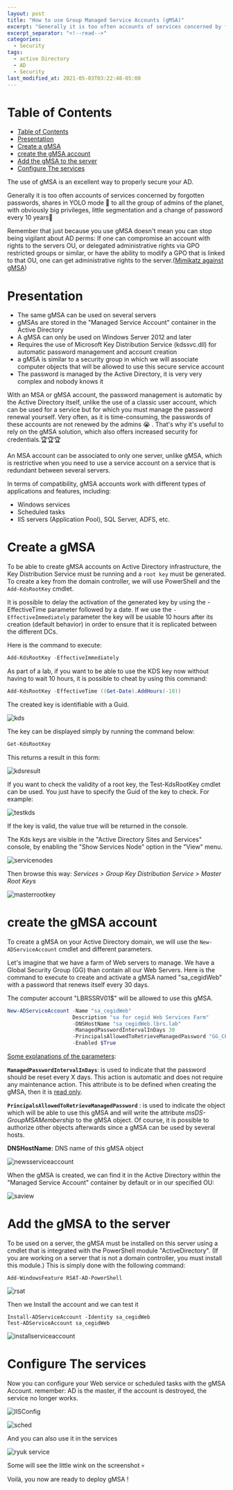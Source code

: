 ```yaml
---
layout: post
title: "How to use Group Managed Service Accounts (gMSA)"
excerpt: "Generally it is too often accounts of services concerned by forgotten passwords, shares in YOLO mode &#x1F918; to all the group of admins of the planet, with obviously big privileges, little segmentation and a change of password every 10 years&#x1F62C;"
excerpt_separator: "<!--read-->"
categories:
  - Security
tags:
  - active Directory
  - AD
  - Security
last_modified_at: 2021-05-03T03:22:48-05:00
---
```


Table of Contents
=================

- [Table of Contents](#table-of-contents)
- [Presentation](#presentation)
- [Create a gMSA](#create-a-gmsa)
- [create the gMSA account](#create-the-gmsa-account)
- [Add the gMSA to the server](#add-the-gmsa-to-the-server)
- [Configure The services](#configure-the-services)


The use of gMSA is an excellent way to properly secure your AD. 

Generally it is too often accounts of services concerned by forgotten passwords, shares in YOLO mode &#x1F918; to all the group of admins of the planet, with obviously big privileges, little segmentation and a change of password every 10 years&#x1F62C;

Remember that just because you use gMSA doesn't mean you can stop being vigilant about AD perms:
If one can compromise an account with rights to the servers OU, or delegated administrative rights via GPO restricted groups or similar, or have the ability to modify a GPO that is linked to that OU, one can get administrative rights to the server.([Mimikatz against gMSA](https://adsecurity.org/?p=4367))


# Presentation


- The same gMSA can be used on several servers
- gMSAs are stored in the "Managed Service Account" container in the Active Directory
- A gMSA can only be used on Windows Server 2012 and later
- Requires the use of Microsoft Key Distribution Service (kdssvc.dll) for automatic password management and account creation
- a gMSA is similar to a security group in which we will associate computer objects that will be allowed to use this secure service account
- The password is managed by the Active Directory, it is very very complex and nobody knows it

With an MSA or gMSA account, the password management is automatic by the Active Directory itself, unlike the use of a classic user account, which can be used for a service but for which you must manage the password renewal yourself. 
Very often, as it is time-consuming, the passwords of these accounts are not renewed by the admins &#x1F62D; . That's why it's useful to rely on the gMSA solution, which also offers increased security for credentials.&#x1F3C6;&#x1F3C6;&#x1F3C6;

An MSA account can be associated to only one server, unlike gMSA, which is restrictive when you need to use a service account on a service that is redundant between several servers.

In terms of compatibility, gMSA accounts work with different types of applications and features, including:

- Windows services
- Scheduled tasks
- IIS servers (Application Pool), SQL Server, ADFS, etc.

# Create a gMSA

To be able to create gMSA accounts on Active Directory infrastructure, the Key Distribution Service must be running and a `root key` must be generated. To create a key from the domain controller, we will use PowerShell and the `Add-KdsRootKey` cmdlet.

It is possible to delay the activation of the generated key by using the -EffectiveTime parameter followed by a date. If we use the `-EffectiveImmediately` parameter the key will be usable 10 hours after its creation (default behavior) in order to ensure that it is replicated between the different DCs.

Here is the command to execute:
```powershell
Add-KdsRootKey -EffectiveImmediately
```
As part of a lab, if you want to be able to use the KDS key now without having to wait 10 hours, it is possible to cheat by using this command:
```powershell
Add-KdsRootKey -EffectiveTime ((Get-Date).AddHours(-10))
```

The created key is identifiable with a Guid.

![kds](https://blog.lbrs.io/images/gmsa1.png)

The key can be displayed simply by running the command below:

```powershell
Get-KdsRootKey
```

This returns a result in this form:

![kdsresult](https://blog.lbrs.io/images/gmsa2.png)

If you want to check the validity of a root key, the Test-KdsRootKey cmdlet can be used. You just have to specify the Guid of the key to check. For example:

![testkds](https://blog.lbrs.io/images/testkds.png)

If the key is valid, the value true will be returned in the console.

The Kds keys are visible in the "Active Directory Sites and Services" console, by enabling the "Show Services Node" option in the "View" menu.

![servicenodes](https://blog.lbrs.io/images/servicesnodes.png)

Then browse this way: <i>Services > Group Key Distribution Service > Master Root Keys</i>

![masterrootkey](https://blog.lbrs.io/images/masterrootkey.png)


# create the gMSA account

To create a gMSA on your Active Directory domain, we will use the `New-ADServiceAccount` cmdlet and different parameters. 

Let's imagine that we have a farm of Web servers to manage.
We have a Global Security Group (GG) than contain all our Web Servers.
Here is the command to execute to create and activate a gMSA named "sa_cegidWeb" with a password that renews itself every 30 days. 

The computer account "LBRSSRV01$" will be allowed to use this gMSA.

```powershell
New-ADServiceAccount -Name "sa_cegidWeb" 
                     Description "sa for cegid Web Services Farm"
                     -DNSHostName "sa_cegidWeb.lbrs.lab" 
                     -ManagedPasswordIntervalInDays 30 
                     -PrincipalsAllowedToRetrieveManagedPassword "GG_CEGID_SERVERS" 
                     -Enabled $True
```

<u>Some explanations of the parameters</u>:

**`ManagedPasswordIntervalInDays`**:
is used to indicate that the password should be reset every X days. This action is automatic and does not require any maintenance action. This attribute is to be defined when creating the gMSA, then it is <u>read only</u>.
 
**`PrincipalsAllowedToRetrieveManagedPassword`** : is used to indicate the object which will be able to use this gMSA and will write the attribute *msDS-GroupMSAMembership* to the gMSA object. Of course, it is possible to authorize other objects afterwards since a gMSA can be used by several hosts.

**DNSHostName**: DNS name of this gMSA object

![newsserviceaccount](https://blog.lbrs.io/images/newsserviceaccount.png)

When the gMSA is created, we can find it in the Active Directory within the "Managed Service Account" container by default or in our specified OU:

![saview](https://blog.lbrs.io/images/saview.png)


# Add the gMSA to the server

To be used on a server, the gMSA must be installed on this server using a cmdlet that is integrated with the PowerShell module "ActiveDirectory". 
(If you are working on a server that is not a domain controller, you must install this module.) This is simply done with the following command: 
```
Add-WindowsFeature RSAT-AD-PowerShell
```

![rsat](https://blog.lbrs.io/images/rsat.png)

Then we Install the account and we can test it
```
Install-ADServiceAccount -Identity sa_cegidWeb
Test-ADServiceAccount sa_cegidWeb
```

![installserviceaccount](https://blog.lbrs.io/images/installserviceaccount.png)


# Configure The services

Now you can configure your Web service or scheduled tasks with the gMSA Account.
remember: AD is the master, if the account is destroyed, the service no longer works.

![IISConfig](https://blog.lbrs.io/images/WebIIS.png)

![sched](https://blog.lbrs.io/images/sched.png)

And you can also use it in the services

![ryuk service](https://blog.lbrs.io/images/ryuk.png)

Some will see the little wink on the screenshot &#x1F480;

Voilà, you now are ready to deploy gMSA !